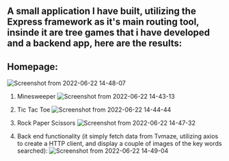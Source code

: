 ## A small application I have built, utilizing the Express framework as it's main routing tool, insinde it are tree games that i have developed and a backend app, here are the results:


## Homepage:
![Screenshot from 2022-06-22 14-48-07](https://user-images.githubusercontent.com/91775837/175103367-375d821d-d31e-4702-8ea5-78abecb2e987.png)

1. Minesweeper 
![Screenshot from 2022-06-22 14-43-13](https://user-images.githubusercontent.com/91775837/175102670-e32ec797-f540-4041-87e2-9d575b588dbe.png)

2. Tic Tac Toe
![Screenshot from 2022-06-22 14-44-44](https://user-images.githubusercontent.com/91775837/175102780-0240ebc6-4fac-4d8c-89cc-6389ffbeeef9.png)

3. Rock Paper Scissors
![Screenshot from 2022-06-22 14-47-32](https://user-images.githubusercontent.com/91775837/175103239-733daf87-90ed-48d1-b29f-1389593c5ee6.png)

4. Back end functionality (it simply fetch data from Tvmaze, utilizing axios to create a HTTP client, and display a couple of images of the key words searched):
![Screenshot from 2022-06-22 14-49-04](https://user-images.githubusercontent.com/91775837/175103848-921b4a23-bdf3-433d-a090-1b3de5445526.png)











